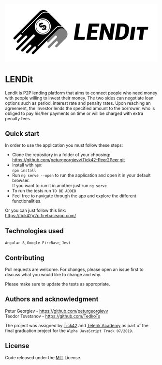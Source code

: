 ![Alt text](client/src/assets/Logo_readme.png)

# LENDit

LendIt is P2P lending platform that aims to connect people who need money with people willing to invest their money. The two sides can negotiate loan options such as period, interest rate and penalty rates. Upon reaching an agreement, the investor lends the specified amount to the borrower, who is obliged to pay his/her payments on time or will be charged with extra penalty fees.

## Quick start

In order to use the application you must follow these steps:

-   Clone the repository in a folder of your choosing:<br/>
https://github.com/peturgeorgievv/Tick42-Peer2Peer.git
- Install with ```npm```:          
    ```npm install```
- Run ```ng serve --open``` to run the application and open it in your default browser.<br/> If you want to run it in another just run ```ng serve```
- To run the tests run ```TO BE ADDED```
- Feel free to navigate through the app and explore the different functionalities.

Or you can just follow this link: <br/>
https://tick42p2p.firebaseapp.com/

## Technologies used

```Angular 8```, ```Google FireBase```, ```Jest```

## Contributing

Pull requests are welcome. For changes, please open an issue first to discuss what you would like to change and why.

Please make sure to update the tests as appropriate.

## Authors and acknowledgment
Petur Georgiev - https://github.com/peturgeorgievv<br/>
Teodor Tsvetanov - https://github.com/TedkoTs

The project was assigned by [Tick42](https://tick42.com/) and [Telerik Academy](https://www.telerikacademy.com/) as part of the final graduation project for the ```Alpha JavaScript Track 07/2019```. 

## License
Code released under the [MIT](https://choosealicense.com/licenses/mit/) License.